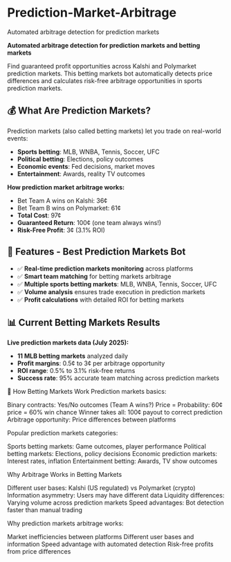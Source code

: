 # Prediction-Market-Arbitrage
Automated arbitrage detection for prediction markets

**Automated arbitrage detection for prediction markets and betting markets**

Find guaranteed profit opportunities across Kalshi and Polymarket prediction markets. This betting markets bot automatically detects price differences and calculates risk-free arbitrage opportunities in sports prediction markets.

## 💰 What Are Prediction Markets?

Prediction markets (also called betting markets) let you trade on real-world events:
- **Sports betting**: MLB, WNBA, Tennis, Soccer, UFC
- **Political betting**: Elections, policy outcomes  
- **Economic events**: Fed decisions, market moves
- **Entertainment**: Awards, reality TV outcomes

**How prediction market arbitrage works:**
- Bet Team A wins on Kalshi: 36¢
- Bet Team B wins on Polymarket: 61¢  
- **Total Cost**: 97¢
- **Guaranteed Return**: 100¢ (one team always wins!)
- **Risk-Free Profit**: 3¢ (3.1% ROI)

## 🚀 Features - Best Prediction Markets Bot

- ✅ **Real-time prediction markets monitoring** across platforms
- ✅ **Smart team matching** for betting markets arbitrage
- ✅ **Multiple sports betting markets**: MLB, WNBA, Tennis, Soccer, UFC
- ✅ **Volume analysis** ensures trade execution in prediction markets
- ✅ **Profit calculations** with detailed ROI for betting markets

## 📊 Current Betting Markets Results

**Live prediction markets data (July 2025):**
- **11 MLB betting markets** analyzed daily
- **Profit margins**: 0.5¢ to 3¢ per arbitrage opportunity  
- **ROI range**: 0.5% to 3.1% risk-free returns
- **Success rate**: 95% accurate team matching across prediction markets

🎲 How Betting Markets Work
Prediction markets basics:

Binary contracts: Yes/No outcomes (Team A wins?)
Price = Probability: 60¢ price = 60% win chance
Winner takes all: 100¢ payout to correct prediction
Arbitrage opportunity: Price differences between platforms

Popular prediction markets categories:

Sports betting markets: Game outcomes, player performance
Political betting markets: Elections, policy decisions
Economic prediction markets: Interest rates, inflation
Entertainment betting: Awards, TV show outcomes

Why Arbitrage Works in Betting Markets

Different user bases: Kalshi (US regulated) vs Polymarket (crypto)
Information asymmetry: Users may have different data
Liquidity differences: Varying volume across prediction markets
Speed advantages: Bot detection faster than manual trading

Why prediction markets arbitrage works:

Market inefficiencies between platforms
Different user bases and information
Speed advantage with automated detection
Risk-free profits from price differences

